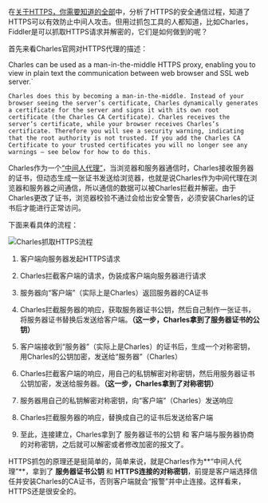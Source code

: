 在[关于HTTPS，你需要知道的全部](./关于HTTPS，你需要知道的全部.md)中，分析了HTTPS的安全通信过程，知道了HTTPS可以有效防止中间人攻击。但用过抓包工具的人都知道，比如Charles，Fiddler是可以抓取HTTPS请求并解密的，它们是如何做到的呢？

首先来看Charles官网对HTTPS代理的描述：

Charles can be used as a man-in-the-middle HTTPS proxy, enabling you to view in plain text the communication between web browser and SSL web server.`

`Charles does this by becoming a man-in-the-middle. Instead of your browser seeing the server’s certificate, Charles dynamically generates a certificate for the server and signs it with its own root certificate (the Charles CA Certificate). Charles receives the server’s certificate, while your browser receives Charles’s certificate. Therefore you will see a security warning, indicating that the root authority is not trusted. If you add the Charles CA Certificate to your trusted certificates you will no longer see any warnings – see below for how to do this.
`

Charles作为一个[“中间人代理”](https://zh.wikipedia.org/wiki/%E4%B8%AD%E9%97%B4%E4%BA%BA%E6%94%BB%E5%87%BB)，当浏览器和服务器通信时，Charles接收服务器的证书，但动态生成一张证书发送给浏览器，也就是说Charles作为中间代理在浏览器和服务器之间通信，所以通信的数据可以被Charles拦截并解密。由于Charles更改了证书，浏览器校验不通过会给出安全警告，必须安装Charles的证书后才能进行正常访问。

下面来看具体的流程：

![Charles抓取HTTPS流程](http://upload-images.jianshu.io/upload_images/2438937-a453e3e411efcae5.png?imageMogr2/auto-orient/strip%7CimageView2/2/w/1240)

1. 客户端向服务器发起HTTPS请求

2. Charles拦截客户端的请求，伪装成客户端向服务器进行请求

3. 服务器向“客户端”（实际上是Charles）返回服务器的CA证书

4. Charles拦截服务器的响应，获取服务器证书公钥，然后自己制作一张证书，将服务器证书替换后发送给客户端。**（这一步，Charles拿到了服务器证书的公钥）**

5. 客户端接收到“服务器”（实际上是Charles）的证书后，生成一个对称密钥，用Charles的公钥加密，发送给“服务器”（Charles）

6. Charles拦截客户端的响应，用自己的私钥解密对称密钥，然后用服务器证书公钥加密，发送给服务器。**（这一步，Charles拿到了对称密钥）**

7. 服务器用自己的私钥解密对称密钥，向“客户端”（Charles）发送响应

8. Charles拦截服务器的响应，替换成自己的证书后发送给客户端

9. 至此，连接建立，Charles拿到了 服务器证书的公钥 和 客户端与服务器协商的对称密钥，之后就可以解密或者修改加密的报文了。

HTTPS抓包的原理还是挺简单的，简单来说，就是Charles作为**“中间人代理”**，拿到了 **服务器证书公钥** 和 **HTTPS连接的对称密钥**，前提是客户端选择信任并安装Charles的CA证书，否则客户端就会“报警”并中止连接。这样看来，HTTPS还是很安全的。